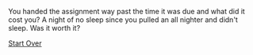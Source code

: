 You handed the assignment way past the time it was due and what did it cost you? A night of no sleep since you pulled an all nighter and didn't sleep. Was it worth it?

[Start Over](../HavingHwDue.md)
